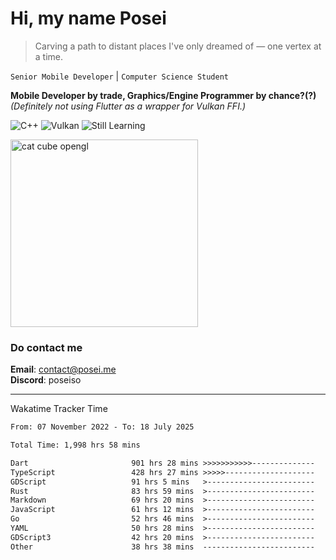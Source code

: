 # Hi, my name Posei

> Carving a path to distant places I've only dreamed of — one vertex at a time.

`Senior Mobile Developer` | `Computer Science Student`  

**Mobile Developer by trade, Graphics/Engine Programmer by chance?(?)**  
_(Definitely not using Flutter as a wrapper for Vulkan FFI.)_

![C++](https://img.shields.io/badge/C++-00599C?style=flat&logo=c%2B%2B&logoColor=white)
![Vulkan](https://img.shields.io/badge/Vulkan-AC162C?style=flat&logo=vulkan&logoColor=white)
![Still Learning](https://img.shields.io/badge/Still%20Learning-FFCC00?style=flat&logoColor=white)

  <img src="https://github.com/user-attachments/assets/54c92bc8-af3e-4bf1-b442-e889f1c01633" width="300" alt="cat cube opengl" />

### Do contact me

**Email**: [contact@posei.me](mailto:contact@posei.me)  
**Discord**: poseiso

---

Wakatime Tracker Time

<!--START_SECTION:waka-->

```txt
From: 07 November 2022 - To: 18 July 2025

Total Time: 1,998 hrs 58 mins

Dart                       901 hrs 28 mins >>>>>>>>>>>--------------   45.10 %
TypeScript                 428 hrs 27 mins >>>>>--------------------   21.44 %
GDScript                   91 hrs 5 mins   >------------------------   04.56 %
Rust                       83 hrs 59 mins  >------------------------   04.20 %
Markdown                   69 hrs 20 mins  >------------------------   03.47 %
JavaScript                 61 hrs 12 mins  >------------------------   03.06 %
Go                         52 hrs 46 mins  >------------------------   02.64 %
YAML                       50 hrs 28 mins  >------------------------   02.53 %
GDScript3                  42 hrs 20 mins  >------------------------   02.12 %
Other                      38 hrs 38 mins  -------------------------   01.93 %
```

<!--END_SECTION:waka-->
